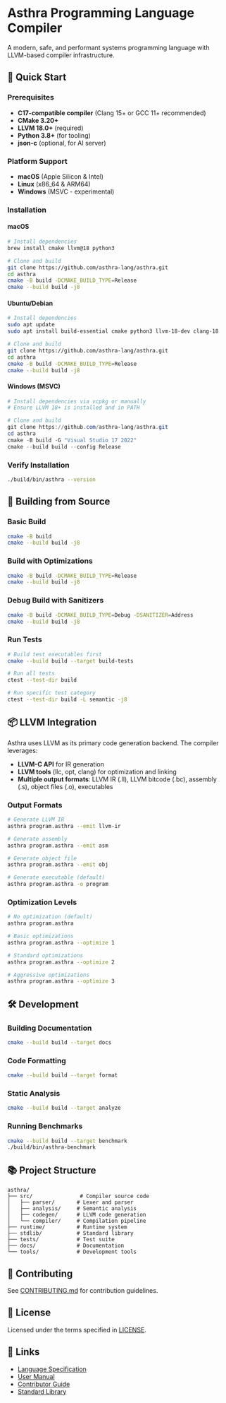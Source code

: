 # Asthra Programming Language Compiler

A modern, safe, and performant systems programming language with LLVM-based compiler infrastructure.

## 🚀 Quick Start

### Prerequisites

- **C17-compatible compiler** (Clang 15+ or GCC 11+ recommended)
- **CMake 3.20+**
- **LLVM 18.0+** (required)
- **Python 3.8+** (for tooling)
- **json-c** (optional, for AI server)

### Platform Support

- **macOS** (Apple Silicon & Intel)
- **Linux** (x86_64 & ARM64)
- **Windows** (MSVC - experimental)

### Installation

#### macOS
```bash
# Install dependencies
brew install cmake llvm@18 python3

# Clone and build
git clone https://github.com/asthra-lang/asthra.git
cd asthra
cmake -B build -DCMAKE_BUILD_TYPE=Release
cmake --build build -j8
```

#### Ubuntu/Debian
```bash
# Install dependencies
sudo apt update
sudo apt install build-essential cmake python3 llvm-18-dev clang-18

# Clone and build
git clone https://github.com/asthra-lang/asthra.git
cd asthra
cmake -B build -DCMAKE_BUILD_TYPE=Release
cmake --build build -j8
```

#### Windows (MSVC)
```powershell
# Install dependencies via vcpkg or manually
# Ensure LLVM 18+ is installed and in PATH

# Clone and build
git clone https://github.com/asthra-lang/asthra.git
cd asthra
cmake -B build -G "Visual Studio 17 2022"
cmake --build build --config Release
```

### Verify Installation
```bash
./build/bin/asthra --version
```

## 🔧 Building from Source

### Basic Build
```bash
cmake -B build
cmake --build build -j8
```

### Build with Optimizations
```bash
cmake -B build -DCMAKE_BUILD_TYPE=Release
cmake --build build -j8
```

### Debug Build with Sanitizers
```bash
cmake -B build -DCMAKE_BUILD_TYPE=Debug -DSANITIZER=Address
cmake --build build -j8
```

### Run Tests
```bash
# Build test executables first
cmake --build build --target build-tests

# Run all tests
ctest --test-dir build

# Run specific test category
ctest --test-dir build -L semantic -j8
```

## 📦 LLVM Integration

Asthra uses LLVM as its primary code generation backend. The compiler leverages:

- **LLVM-C API** for IR generation
- **LLVM tools** (llc, opt, clang) for optimization and linking
- **Multiple output formats**: LLVM IR (.ll), LLVM bitcode (.bc), assembly (.s), object files (.o), executables

### Output Formats

```bash
# Generate LLVM IR
asthra program.asthra --emit llvm-ir

# Generate assembly
asthra program.asthra --emit asm

# Generate object file
asthra program.asthra --emit obj

# Generate executable (default)
asthra program.asthra -o program
```

### Optimization Levels

```bash
# No optimization (default)
asthra program.asthra

# Basic optimizations
asthra program.asthra --optimize 1

# Standard optimizations
asthra program.asthra --optimize 2

# Aggressive optimizations
asthra program.asthra --optimize 3
```

## 🛠️ Development

### Building Documentation
```bash
cmake --build build --target docs
```

### Code Formatting
```bash
cmake --build build --target format
```

### Static Analysis
```bash
cmake --build build --target analyze
```

### Running Benchmarks
```bash
cmake --build build --target benchmark
./build/bin/asthra-benchmark
```

## 📚 Project Structure

```
asthra/
├── src/               # Compiler source code
│   ├── parser/       # Lexer and parser
│   ├── analysis/     # Semantic analysis
│   ├── codegen/      # LLVM code generation
│   └── compiler/     # Compilation pipeline
├── runtime/          # Runtime system
├── stdlib/           # Standard library
├── tests/            # Test suite
├── docs/             # Documentation
└── tools/            # Development tools
```

## 🤝 Contributing

See [CONTRIBUTING.md](CONTRIBUTING.md) for contribution guidelines.

## 📄 License

Licensed under the terms specified in [LICENSE](LICENSE).

## 🔗 Links

- [Language Specification](docs/spec/)
- [User Manual](docs/user-manual/)
- [Contributor Guide](docs/contributor/)
- [Standard Library](docs/stdlib/)